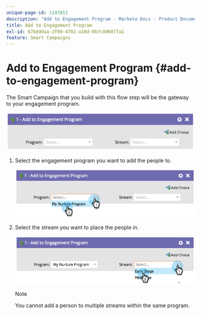 ```yaml
---
unique-page-id: 1147011
description: "Add to Engagement Program - Marketo Docs - Product Documentation"
title: Add to Engagement Program
exl-id: 67b8ddaa-2f00-4702-a10d-0b7c896877a1
feature: Smart Campaigns
---
```

# Add to Engagement Program {#add-to-engagement-program}

The Smart Campaign that you build with this flow step will be the gateway to your engagement program.

![](assets/add-to-engagement-program-1.png)

1. Select the engagement program you want to add the people to.

   ![](assets/add-to-engagement-program-2.png)

1. Select the stream you want to place the people in.

   ![](assets/add-to-engagement-program-3.png)

   >[!NOTE]
   >
   >You cannot add a person to multiple streams within the same program.
